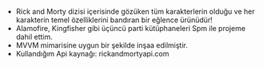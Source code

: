 - Rick and Morty dizisi içerisinde gözüken tüm karakterlerin olduğu ve her karakterin temel özelliklerini bandıran bir eğlence ürünüdür!
- Alamofire, Kingfisher gibi üçüncü parti kütüphaneleri Spm ile projeme dahil ettim.
- MVVM mimarisine uygun bir şekilde inşaa edilmiştir.
- Kullandığım Api kaynağı: rickandmortyapi.com
  
